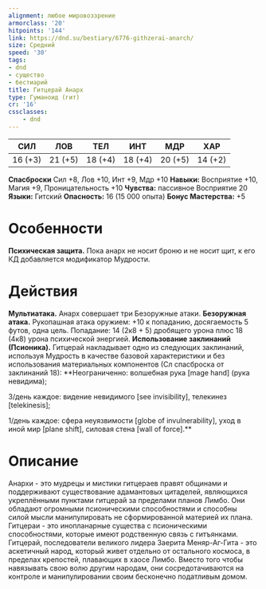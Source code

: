 ```yaml
---
alignment: любое мировоззрение
armorclass: '20'
hitpoints: '144'
link: https://dnd.su/bestiary/6776-githzerai-anarch/
size: Средний
speed: '30'
tags:
- dnd
- существо
- бестиарий
title: Гитцерай Анарх
type: Гуманоид (гит)
cr: '16'
cssclasses:
    - dnd
---
```



| СИЛ | ЛОВ | ТЕЛ | ИНТ | МДР | ХАР |
|---|---|---|---|---|---|
| 16 (+3) | 21 (+5) | 18 (+4) | 18 (+4) | 20 (+5) | 14 (+2) |
**Спасброски** Сил +8, Лов +10, Инт +9, Мдр +10
**Навыки:** Восприятие +10, Магия +9, Проницательность +10
**Чувства:** пассивное Восприятие 20
**Языки:** Гитский
**Опасность:** 16 (15 000 опыта)
**Бонус Мастерства:** +5


# Особенности
**Психическая защита.** Пока анарх не носит броню и не носит щит, к его КД добавляется модификатор Мудрости.


# Действия
**Мультиатака.** Анарх совершает три Безоружные атаки.
**Безоружная атака.** Рукопашная атака оружием: +10 к попаданию, досягаемость 5 футов, одна цель. Попадание: 14 (2к8 + 5) дробящего урона плюс 18 (4к8) урона психической энергией.
**Использование заклинаний (Псионика).** Гитцерай накладывает одно из следующих заклинаний, используя Мудрость в качестве базовой характеристики и без использования материальных компонентов (Сл спасброска от заклинаний 18):
**Неограниченно: волшебная рука [mage hand] (рука невидима);

3/день каждое: видение невидимого [see invisibility], телекинез [telekinesis];

1/день каждое: сфера неуязвимости [globe of invulnerability], уход в иной мир [plane shift], силовая стена [wall of force].** 


# Описание
Анархи - это мудрецы и мистики гитцераев правят общинами и поддерживают существование адамантовых цитаделей, являющихся укреплёнными пунктами гитцерай за пределами планов Лимбо. Они обладают огромными псионическими способностями и способны силой мысли манипулировать не сформированной материей их плана.  Гитцераи - это инопланарные существа с псионическими способностями, которые имеют родственную связь с гитъянками. Гитцерай, последователи великого лидера Заерита Меняр-Аг-Гита - это аскетичный народ, который живет отдельно от остального космоса, в пределах крепостей, плавающих в хаосе Лимбо. Вместо того чтобы навязывать свою волю другим народам, они сосредотачиваются на контроле и манипулировании своим бесконечно податливым домом.